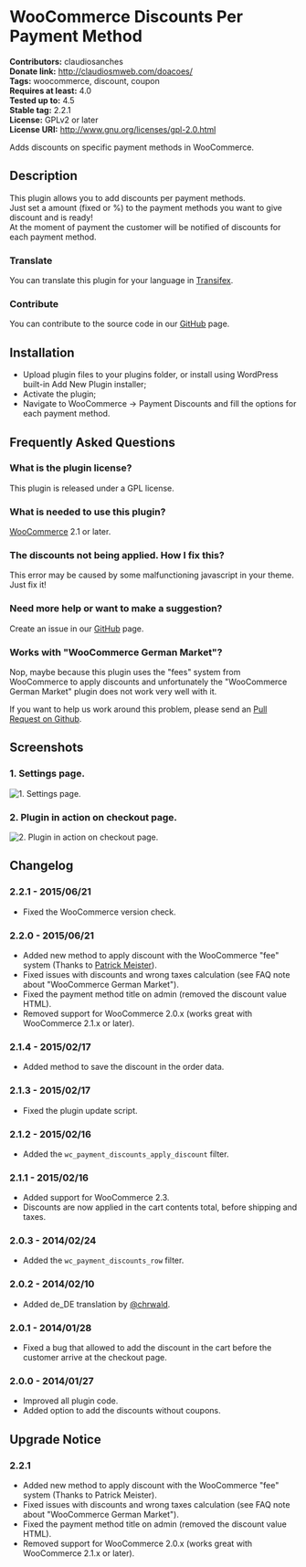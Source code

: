 # WooCommerce Discounts Per Payment Method #
**Contributors:** claudiosanches  
**Donate link:** http://claudiosmweb.com/doacoes/  
**Tags:** woocommerce, discount, coupon  
**Requires at least:** 4.0  
**Tested up to:** 4.5  
**Stable tag:** 2.2.1  
**License:** GPLv2 or later  
**License URI:** http://www.gnu.org/licenses/gpl-2.0.html  

Adds discounts on specific payment methods in WooCommerce.

## Description ##

This plugin allows you to add discounts per payment methods.  
Just set a amount (fixed  or %) to the payment methods you want to give discount and is ready!  
At the moment of payment the customer will be notified of discounts for each payment method.

### Translate ###

You can translate this plugin for your language in [Transifex](https://www.transifex.com/projects/p/woocommerce-discounts-per-payment-method/).

### Contribute ###

You can contribute to the source code in our [GitHub](https://github.com/claudiosmweb/woocommerce-payment-discounts) page.

## Installation ##

* Upload plugin files to your plugins folder, or install using WordPress built-in Add New Plugin installer;
* Activate the plugin;
* Navigate to WooCommerce -> Payment Discounts and fill the options for each payment method.

## Frequently Asked Questions ##

### What is the plugin license? ###

This plugin is released under a GPL license.

### What is needed to use this plugin? ###

[WooCommerce](http://wordpress.org/plugins/woocommerce/) 2.1 or later.

### The discounts not being applied. How I fix this? ###

This error may be caused by some malfunctioning javascript in your theme. Just fix it!

### Need more help or want to make a suggestion? ###

Create an issue in our [GitHub](https://github.com/claudiosmweb/woocommerce-payment-discounts) page.

### Works with "WooCommerce German Market"? ###

Nop, maybe because this plugin uses the "fees" system from WooCommerce to apply discounts and unfortunately the "WooCommerce German Market" plugin does not work very well with it.

If you want to help us work around this problem, please send an [Pull Request on Github](https://github.com/claudiosmweb/woocommerce-payment-discounts).

## Screenshots ##

### 1. Settings page. ###
![1. Settings page.](http://ps.w.org/woocommerce-discounts-per-payment-method/assets/screenshot-1.png)

### 2. Plugin in action on checkout page. ###
![2. Plugin in action on checkout page.](http://ps.w.org/woocommerce-discounts-per-payment-method/assets/screenshot-2.png)


## Changelog ##

### 2.2.1 - 2015/06/21 ###

* Fixed the WooCommerce version check.

### 2.2.0 - 2015/06/21 ###

* Added new method to apply discount with the WooCommerce "fee" system (Thanks to [Patrick Meister](https://github.com/extrapixel)).
* Fixed issues with discounts and wrong taxes calculation (see FAQ note about "WooCommerce German Market").
* Fixed the payment method title on admin (removed the discount value HTML).
* Removed support for WooCommerce 2.0.x (works great with WooCommerce 2.1.x or later).

### 2.1.4 - 2015/02/17 ###

* Added method to save the discount in the order data.

### 2.1.3 - 2015/02/17 ###

* Fixed the plugin update script.

### 2.1.2 - 2015/02/16 ###

* Added the `wc_payment_discounts_apply_discount` filter.

### 2.1.1 - 2015/02/16 ###

* Added support for WooCommerce 2.3.
* Discounts are now applied in the cart contents total, before shipping and taxes.

### 2.0.3 - 2014/02/24 ###

* Added the `wc_payment_discounts_row` filter.

### 2.0.2 - 2014/02/10 ###

* Added de_DE translation by [@chrwald](https://github.com/chrwald).

### 2.0.1 - 2014/01/28 ###

* Fixed a bug that allowed to add the discount in the cart before the customer arrive at the checkout page.

### 2.0.0 - 2014/01/27 ###

* Improved all plugin code.
* Added option to add the discounts without coupons.

## Upgrade Notice ##

### 2.2.1 ###

* Added new method to apply discount with the WooCommerce "fee" system (Thanks to Patrick Meister).
* Fixed issues with discounts and wrong taxes calculation (see FAQ note about "WooCommerce German Market").
* Fixed the payment method title on admin (removed the discount value HTML).
* Removed support for WooCommerce 2.0.x (works great with WooCommerce 2.1.x or later).
